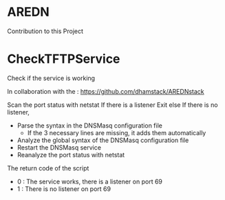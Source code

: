 # AREDN
Contribution to this Project


# CheckTFTPService
Check if the service is working

In collaboration with the : https://github.com/dhamstack/AREDNstack

Scan the port status with netstat
If there is a listener
 Exit
else If there is no listener,
- Parse the syntax in the DNSMasq configuration file
   - If the 3 necessary lines are missing, it adds them automatically
 - Analyze the global syntax of the DNSMasq configuration file
- Restart the DNSMasq service
- Reanalyze the port status with netstat

The return code of the script
- 0 : The service works, there is a listener on port 69
- 1 : There is no listener on port 69
